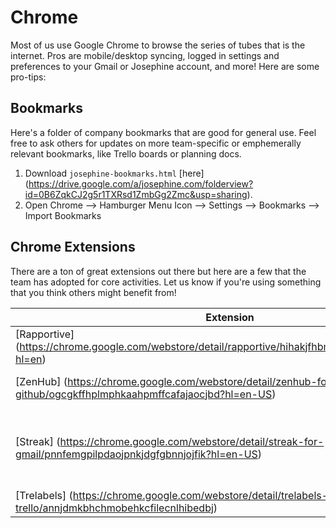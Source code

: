 # Chrome
Most of us use Google Chrome to browse the series of tubes that is the internet. Pros are mobile/desktop syncing, logged in settings and preferences to your Gmail or Josephine account, and more! Here are some pro-tips:

## Bookmarks
Here's a folder of company bookmarks that are good for general use. Feel free to ask others for updates on more team-specific or emphemerally relevant bookmarks, like Trello boards or planning docs. 

1. Download `josephine-bookmarks.html` [here] (https://drive.google.com/a/josephine.com/folderview?id=0B6ZqkCJ2g5r1TXRsd1ZmbGg2Zmc&usp=sharing).
2. Open Chrome --> Hamburger Menu Icon --> Settings --> Bookmarks --> Import Bookmarks

## Chrome Extensions

There are a ton of great extensions out there but here are a few that the team has adopted for core activities. Let us know if you're using something that you think others might benefit from!

| Extension   | Use Case          |
| ------------- |-------------| 
| [Rapportive] (https://chrome.google.com/webstore/detail/rapportive/hihakjfhbmlmjdnnhegiciffjplmdhin?hl=en) | Displays background info for an email address in Gmail, typically pulled from LinkedIn. Can also be used for guessing/confirming email addresses. | 
| [ZenHub] (https://chrome.google.com/webstore/detail/zenhub-for-github/ogcgkffhplmphkaahpmffcafajaocjbd?hl=en-US) | Lets us view [GitHub] (https://github.com/josephine/wiki/blob/master/Communications/GitHub.md) in "Boards" view - allowing for Trello-esque organization of Issues |  
| [Streak] (https://chrome.google.com/webstore/detail/streak-for-gmail/pnnfemgpilpdaojpnkjdgfgbnnjojfik?hl=en-US)| Pipeline and communications management built into [Gmail] (https://github.com/josephine/wiki/blob/master/Communications/Gmail.md). Let's us organize Hiring, Biz Dev, Press, and Fundraising funnels and access email communication across individual inboxes. We currently pay per user for Streak so please talk to your manager to see if this extension is relevant or impactful for your role. | 
| [Trelabels] (https://chrome.google.com/webstore/detail/trelabels-for-trello/annjdmkbhchmobehkcfilecnlhibedbj) | Allows us to change the label style on Trello boards. | 
